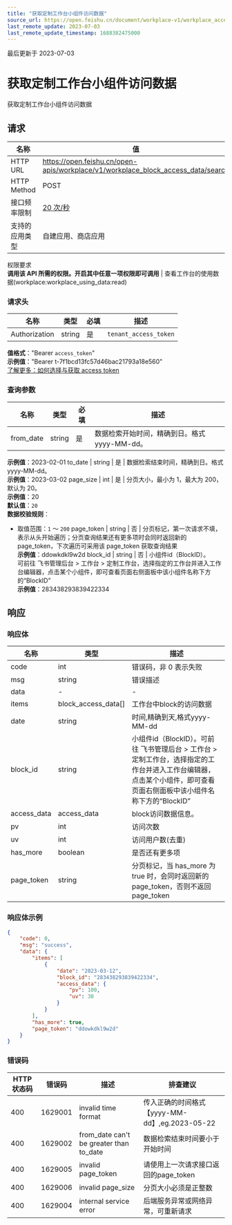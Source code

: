 ```yaml
---
title: "获取定制工作台小组件访问数据"
source_url: https://open.feishu.cn/document/workplace-v1/workplace_access_data/search-2
last_remote_update: 2023-07-03
last_remote_update_timestamp: 1688382475000
---
```

最后更新于 2023-07-03

# 获取定制工作台小组件访问数据

获取定制工作台小组件访问数据

## 请求
名称 | 值
---|---
HTTP URL | https://open.feishu.cn/open-apis/workplace/v1/workplace_block_access_data/search
HTTP Method | POST
接口频率限制 | [20 次/秒](https://open.feishu.cn/document/ukTMukTMukTM/uUzN04SN3QjL1cDN)
支持的应用类型 | 自建应用、商店应用
权限要求  
            **调用该 API 所需的权限。开启其中任意一项权限即可调用** | 查看工作台的使用数据(workplace:workplace_using_data:read)

### 请求头

名称 | 类型 | 必填 | 描述
--- | --- | --- | ---
Authorization | string | 是 | `tenant_access_token`  
**值格式**："Bearer `access_token`"  
**示例值**："Bearer t-7f1bcd13fc57d46bac21793a18e560"  
[了解更多：如何选择与获取 access token](https://open.feishu.cn/document/uAjLw4CM/ugTN1YjL4UTN24CO1UjN/trouble-shooting/how-to-choose-which-type-of-token-to-use)

### 查询参数

名称 | 类型 | 必填 | 描述
--- | --- | --- | ---
from_date | string | 是 | 数据检索开始时间，精确到日。格式yyyy-MM-dd。  
**示例值**：2023-02-01
to_date | string | 是 | 数据检索结束时间，精确到日。格式yyyy-MM-dd。  
**示例值**：2023-03-02
page_size | int | 是 | 分页大小，最小为 1，最大为 200，默认为 20。  
**示例值**：20  
**默认值**：`20`  
**数据校验规则**：  
- 取值范围：`1` ～ `200`
page_token | string | 否 | 分页标记，第一次请求不填，表示从头开始遍历；分页查询结果还有更多项时会同时返回新的 page_token，下次遍历可采用该 page_token 获取查询结果  
**示例值**：ddowkdkl9w2d
block_id | string | 否 | 小组件id（BlockID）。  
可前往 飞书管理后台 > 工作台 > 定制工作台，选择指定的工作台并进入工作台编辑器，点击某个小组件，即可查看页面右侧面板中该小组件名称下方的“BlockID”  
**示例值**：283438293839422334

## 响应

### 响应体

名称 | 类型 | 描述
--- | --- | ---
code | int | 错误码，非 0 表示失败
msg | string | 错误描述
data | \- | \-
items | block_access_data\[\] | 工作台中block的访问数据
date | string | 时间,精确到天,格式yyyy-MM-dd
block_id | string | 小组件id（BlockID）。可前往 飞书管理后台 > 工作台 > 定制工作台，选择指定的工作台并进入工作台编辑器，点击某个小组件，即可查看页面右侧面板中该小组件名称下方的“BlockID”
access_data | access_data | block访问数据信息。
pv | int | 访问次数
uv | int | 访问用户数(去重)
has_more | boolean | 是否还有更多项
page_token | string | 分页标记，当 has_more 为 true 时，会同时返回新的 page_token，否则不返回 page_token

### 响应体示例
```json
{
    "code": 0,
    "msg": "success",
    "data": {
        "items": [
            {
                "date": "2023-03-12",
                "block_id": "283438293839422334",
                "access_data": {
                    "pv": 100,
                    "uv": 30
                }
            }
        ],
        "has_more": true,
        "page_token": "ddowkdkl9w2d"
    }
}
```

### 错误码

HTTP状态码 | 错误码 | 描述 | 排查建议
--- | --- | --- | ---
400 | 1629001 | invalid  time format | 传入正确的时间格式 【yyyy-MM-dd】,eg.2023-05-22
400 | 1629002 | from_date can't be greater than to_date | 数据检索结束时间要小于开始时间
400 | 1629005 | invalid page_token | 请使用上一次请求接口返回的page_token
400 | 1629006 | invalid page_size | 分页大小必须是正整数
400 | 1629004 | internal service error | 后端服务异常或网络异常，可重新请求
